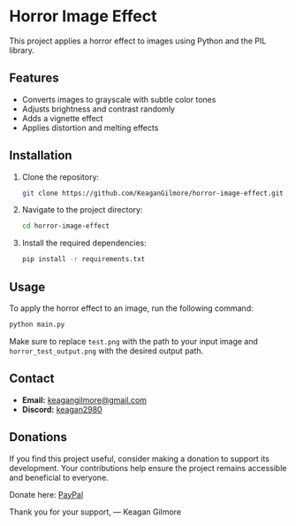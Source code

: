 # Horror Image Effect

This project applies a horror effect to images using Python and the PIL library.

## Features

- Converts images to grayscale with subtle color tones
- Adjusts brightness and contrast randomly
- Adds a vignette effect
- Applies distortion and melting effects

## Installation

1. Clone the repository:
    ```sh
    git clone https://github.com/KeaganGilmore/horror-image-effect.git
    ```
2. Navigate to the project directory:
    ```sh
    cd horror-image-effect
    ```
3. Install the required dependencies:
    ```sh
    pip install -r requirements.txt
    ```

## Usage

To apply the horror effect to an image, run the following command:
```sh
python main.py
```
Make sure to replace `test.png` with the path to your input image and `horror_test_output.png` with the desired output path.

## Contact

- **Email:** [keagangilmore@gmail.com](mailto:keagangilmore@gmail.com)
- **Discord:** [keagan2980](https://discord.com/users/keagan2980)

## Donations

If you find this project useful, consider making a donation to support its development. Your contributions help ensure the project remains accessible and beneficial to everyone.

Donate here: [PayPal](https://www.paypal.com/paypalme/KeaganGilmore15?v=1&utm_source=unp&utm_medium=email&utm_campaign=RT000269&utm_unptid=c98f4490-8868-11ee-9291-3cecef432c93&ppid=RT000269&cnac=ZA&rsta=en_US%28en-ZA%29&cust=2C5VJWAXPHY9E&unptid=c98f4490-8868-11ee-9291-3cecef432c93&calc=f751073bfeade&unp_tpcid=ppme-social-user-profile-created&page=main%3Aemail%3ART000269&pgrp=main%3Aemail&e=cl&mchn=em&s=ci&mail=sys&appVersion=1.216.0&xt=104038%2C127632)

Thank you for your support,
— Keagan Gilmore
